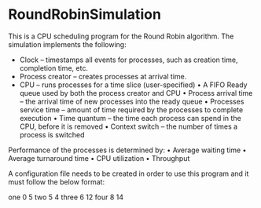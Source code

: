 # RoundRobinSimulation
This is a CPU scheduling program for the Round Robin algorithm.
The simulation implements the following:

- Clock – timestamps all events for processes, such as creation time, completion time, etc.
- Process creator – creates processes at arrival time. 
- CPU – runs processes for a time slice  (user-specified)
•	A FIFO Ready queue used by both the process creator and CPU
•	Process arrival time – the arrival time of new processes into the ready queue 
•	Processes service time – amount of time required by the processes to complete execution 
•	Time quantum – the time each process can spend in the CPU, before it is removed 
•	Context switch – the number of times a process is switched 

Performance of the processes is determined by:
•	Average waiting time 
•	Average turnaround time 
•	CPU utilization
•	Throughput 

A configuration file needs to be created in order to use this program and it must follow the below format:

one 0 5
two 5 4
three 6 12
four 8 14
